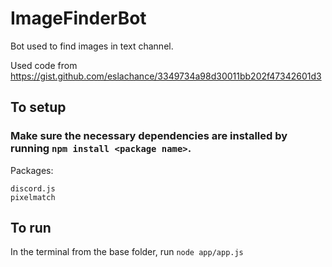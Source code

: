 # ImageFinderBot
Bot used to find images in text channel.

Used code from https://gist.github.com/eslachance/3349734a98d30011bb202f47342601d3

## To setup

### Make sure the necessary dependencies are installed by running `npm install <package name>`.
  
  Packages: 
  
    discord.js
    pixelmatch
    
## To run

In the terminal from the base folder, run `node app/app.js`
